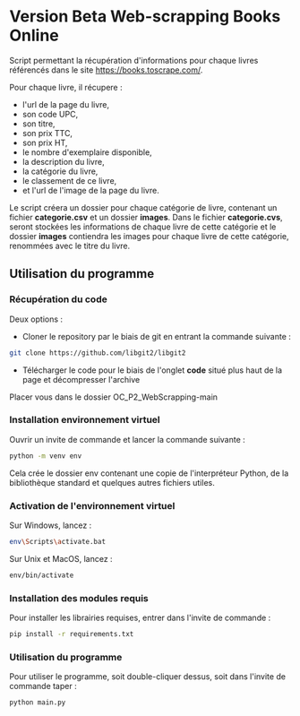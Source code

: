 # Version Beta Web-scrapping Books Online

Script permettant la récupération d'informations pour chaque livres référencés dans le site https://books.toscrape.com/.

Pour chaque livre, il récupere : 
- l'url de la page du livre,
- son code UPC,
- son titre,
- son prix TTC,
- son prix HT,
- le nombre d'exemplaire disponible,
- la description du livre,
- la catégorie du livre,
- le classement de ce livre,
- et l'url de l'image de la page du livre.

Le script créera un dossier pour chaque catégorie de livre, contenant un fichier **categorie.csv** et un dossier **images**.
Dans le fichier **categorie.cvs**, seront stockées les informations de chaque livre de cette catégorie et le dossier **images** contiendra les images pour chaque livre de cette catégorie, renommées avec le titre du livre.


## Utilisation du programme

### Récupération du code
  Deux options : 
   - Cloner le repository par le biais de git en entrant la commande suivante :
   ```bash 
   git clone https://github.com/libgit2/libgit2
   ```
   - Télécharger le code pour le biais de l'onglet **code** situé plus haut de la page et décompresser l'archive
   
Placer vous dans le dossier OC_P2_WebScrapping-main

### Installation environnement virtuel

Ouvrir un invite de commande et lancer la commande suivante :
```bash 
python -m venv env
```
Cela crée le dossier env contenant une copie de l'interpréteur Python, de la bibliothèque standard et quelques autres fichiers utiles.

### Activation de l'environnement virtuel

Sur Windows, lancez :
```bash
env\Scripts\activate.bat
```

Sur Unix et MacOS, lancez :
```bash
env/bin/activate
```
### Installation des modules requis

Pour installer les librairies requises, entrer dans l'invite de commande : 
```bash
pip install -r requirements.txt
```
### Utilisation  du programme

Pour utiliser le programme, soit double-cliquer dessus, soit dans l'invite de commande taper : 

```bash
python main.py
```


